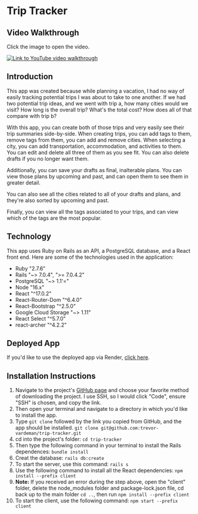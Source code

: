 # Trip Tracker

## Video Walkthrough
Click the image to open the video.

[![Link to YouTube video walkthrough](https://img.youtube.com/vi/-OxdtsirNug/0.jpg)](https://www.youtube.com/watch?v=-OxdtsirNug)

## Introduction
This app was created because while planning a vacation, I had no way of easily tracking potential trips I was about to take to one another. If we had two potential trip ideas, and we went with trip a, how many cities would we visit? How long is the overall trip? What's the total cost? How does all of that compare with trip b?

With this app, you can create both of those trips and very easily see their trip summaries side-by-side. When creating trips, you can add tags to them, remove tags from them, you can add and remove cities. When selecting a city, you can add transportation, accommodation, and activities to them. You can edit and delete all three of them as you see fit. You can also delete drafts if you no longer want them.

Additionally, you can save your drafts as final, inalterable plans. You can view those plans by upcoming and past, and can open them to see them in greater detail.

You can also see all the cities related to all of your drafts and plans, and they're also sorted by upcoming and past.

Finally, you can view all the tags associated to your trips, and can view which of the tags are the most popular.

## Technology
This app uses Ruby on Rails as an API, a PostgreSQL database, and a React front end. Here are some of the technologies used in the application:
* Ruby "2.7.6"
* Rails "~> 7.0.4", ">= 7.0.4.2"
* PostgreSQL "~> 1.1'="
* Node "16.x"
* React "^17.0.2"
* React-Router-Dom "^6.4.0"
* React-Bootstrap "^2.5.0"
* Google Cloud Storage "~> 1.11"
* React Select "^5.7.0"
* react-archer "^4.2.2"

## Deployed App
If you'd like to use the deployed app via Render, [click here](https://trip-tracker.onrender.com/).

## Installation Instructions
1. Navigate to the project's [GitHub page](https://github.com/trevor-vardeman/trip-tracker) and choose your favorite method of downloading the project. I use SSH, so I would click "Code", ensure "SSH" is chosen, and copy the link.
2. Then open your terminal and navigate to a directory in which you'd like to install the app. 
3. Type `git clone` followed by the link you copied from GitHub, and the app should be installed.
`git clone git@github.com:trevor-vardeman/trip-tracker.git`
4. cd into the project's folder:
`cd trip-tracker`
5. Then type the following command in your terminal to install the Rails dependences: 
`bundle install`
6. Creat the database:
`rails db:create`
7. To start the server, use this command:
`rails s`
8. Use the following command to install all the React dependencies:
`npm install --prefix client`
9. **Note:** If you received an error during the step above, open the "client" folder, delete the node_modules folder and package-lock.json file, cd back up to the main folder `cd ..`, then run `npm install --prefix client` 
10. To start the client, use the following command:
`npm start --prefix client`